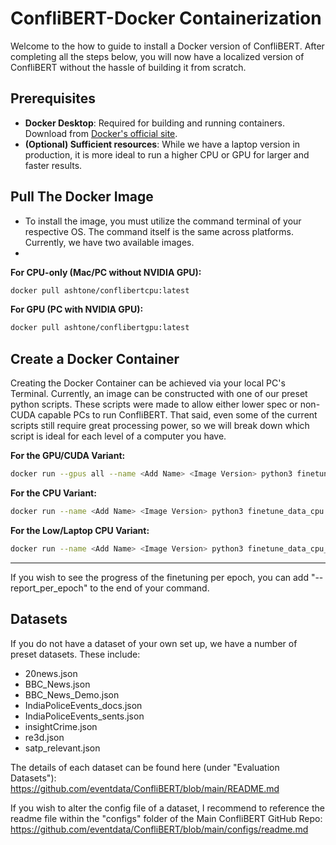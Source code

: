 # ConfliBERT-Docker Containerization

Welcome to the how to guide to install a Docker version of ConfliBERT. After completing all the steps below, you will now have a localized version of ConfliBERT without the hassle of building it from scratch. 

## Prerequisites
- **Docker Desktop**: Required for building and running containers. Download from [Docker's official site](https://www.docker.com/products/docker-desktop/).
- **(Optional) Sufficient resources**: While we have a laptop version in production, it is more ideal to run a higher CPU or GPU for larger and faster results.

## Pull The Docker Image
- To install the image, you must utilize the command terminal of your respective OS. The command itself is the same across platforms. Currently, we have two available images.
- 
**For CPU-only (Mac/PC without NVIDIA GPU):**
```bash
docker pull ashtone/conflibertcpu:latest
```

**For GPU (PC with NVIDIA GPU):**
```bash
docker pull ashtone/conflibertgpu:latest
```

## Create a Docker Container

Creating the Docker Container can be achieved via your local PC's Terminal. Currently, an image can be constructed with one of our preset python scripts. These scripts were made to allow either lower spec or non-CUDA capable PCs to run ConfliBERT. That said, even some of the current scripts still require great processing power, so we will break down which script is ideal for each level of a computer you have.

**For the GPU/CUDA Variant:**
```bash
docker run --gpus all --name <Add Name> <Image Version> python3 finetune_data.py --dataset <Add Desired Dataset>
```

**For the CPU Variant:**
```bash
docker run --name <Add Name> <Image Version> python3 finetune_data_cpu.py --dataset <Add Desired Dataset>
```

**For the Low/Laptop CPU Variant:**
```bash
docker run --name <Add Name> <Image Version> python3 finetune_data_cpu_low.py --dataset <Add Desired Dataset>
```
---

If you wish to see the progress of the finetuning per epoch, you can add "--report_per_epoch" to the end of your command.

## Datasets

If you do not have a dataset of your own set up, we have a number of preset datasets. These include:
- 20news.json
- BBC_News.json
- BBC_News_Demo.json
- IndiaPoliceEvents_docs.json
- IndiaPoliceEvents_sents.json
- insightCrime.json
- re3d.json
- satp_relevant.json

The details of each dataset can be found here (under "Evaluation Datasets"): https://github.com/eventdata/ConfliBERT/blob/main/README.md

If you wish to alter the config file of a dataset, I recommend to reference the readme file within the "configs" folder of the Main ConfliBERT GitHub Repo: https://github.com/eventdata/ConfliBERT/blob/main/configs/readme.md

